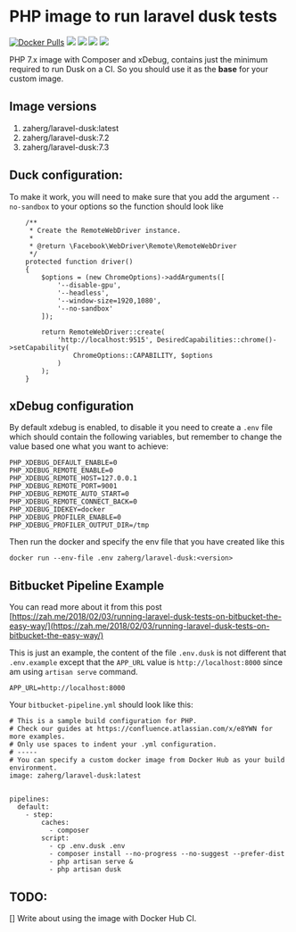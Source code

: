 # PHP image to run laravel dusk tests

[![Docker Pulls](https://img.shields.io/docker/pulls/zaherg/laravel-dusk.svg)](https://hub.docker.com/r/zaherg/laravel-dusk/) [![](https://images.microbadger.com/badges/image/zaherg/laravel-dusk.svg)](https://microbadger.com/images/zaherg/laravel-dusk "Get your own image badge on microbadger.com") [![](https://images.microbadger.com/badges/version/zaherg/laravel-dusk.svg)](https://microbadger.com/images/zaherg/laravel-dusk "Get your own version badge on microbadger.com") [![](https://images.microbadger.com/badges/commit/zaherg/laravel-dusk.svg)](https://microbadger.com/images/zaherg/laravel-dusk "Get your own commit badge on microbadger.com")  [![](https://img.shields.io/github/last-commit/linuxjuggler/laravel-dusk.svg)](https://github.com/linuxjuggler/laravel-dusk)

PHP 7.x image with Composer and xDebug, contains just the minimum required to run Dusk on a CI.
So you should use it as the __base__ for your custom image. 


## Image versions

1. zaherg/laravel-dusk:latest
2. zaherg/laravel-dusk:7.2
3. zaherg/laravel-dusk:7.3


## Duck configuration:

To make it work, you will need to make sure that you add the argument `--no-sandbox` to your options so the function
should look like

```
    /**
     * Create the RemoteWebDriver instance.
     *
     * @return \Facebook\WebDriver\Remote\RemoteWebDriver
     */
    protected function driver()
    {
        $options = (new ChromeOptions)->addArguments([
            '--disable-gpu',
            '--headless',
            '--window-size=1920,1080',
            '--no-sandbox'
        ]);

        return RemoteWebDriver::create(
            'http://localhost:9515', DesiredCapabilities::chrome()->setCapability(
                ChromeOptions::CAPABILITY, $options
            )
        );
    }
```

## xDebug configuration

By default xdebug is enabled, to disable it you need to create a `.env` file which should contain the following 
variables, but remember to change the value based one what you want to achieve:

```
PHP_XDEBUG_DEFAULT_ENABLE=0
PHP_XDEBUG_REMOTE_ENABLE=0
PHP_XDEBUG_REMOTE_HOST=127.0.0.1
PHP_XDEBUG_REMOTE_PORT=9001
PHP_XDEBUG_REMOTE_AUTO_START=0
PHP_XDEBUG_REMOTE_CONNECT_BACK=0
PHP_XDEBUG_IDEKEY=docker
PHP_XDEBUG_PROFILER_ENABLE=0
PHP_XDEBUG_PROFILER_OUTPUT_DIR=/tmp
```

Then run the docker and specify the env file that you have created like this

```
docker run --env-file .env zaherg/laravel-dusk:<version>
```


## Bitbucket Pipeline Example

You can read more about it from this post [https://zah.me/2018/02/03/running-laravel-dusk-tests-on-bitbucket-the-easy-way/](https://zah.me/2018/02/03/running-laravel-dusk-tests-on-bitbucket-the-easy-way/)


This is just an example, the content of the file `.env.dusk` is not different that `.env.example` except that
the `APP_URL` value is `http://localhost:8000` since am using `artisan serve` command.

```
APP_URL=http://localhost:8000
```

Your `bitbucket-pipeline.yml` should look like this:


```
# This is a sample build configuration for PHP.
# Check our guides at https://confluence.atlassian.com/x/e8YWN for more examples.
# Only use spaces to indent your .yml configuration.
# -----
# You can specify a custom docker image from Docker Hub as your build environment.
image: zaherg/laravel-dusk:latest


pipelines:
  default:
    - step:
        caches:
          - composer
        script:
          - cp .env.dusk .env
          - composer install --no-progress --no-suggest --prefer-dist
          - php artisan serve &
          - php artisan dusk
```


## TODO:

[] Write about using the image with Docker Hub CI.